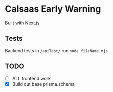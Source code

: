 # Calsaas Early Warning

Built with Next.js

## Tests
Backend tests in `/apiTest/` 
run `node fileName.mjs` 

## TODO

-   [ ] ALL frontend work
-   [x] Build out base prisma.schema